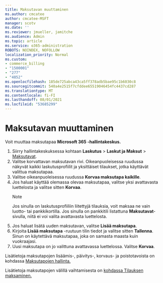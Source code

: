 ```yaml
---
title: Maksutavan muuttaminen
ms.author: cmcatee
author: cmcatee-MSFT
manager: scotv
ms.date: ''
ms.reviewer: jmueller, jamitche
ms.audience: Admin
ms.topic: article
ms.service: o365-administration
ROBOTS: NOINDEX, NOFOLLOW
localization_priority: Normal
ms.custom:
- commerce_billing
- "1500001"
- "277"
- "4852"
ms.openlocfilehash: 185de725abca43ca5ff378adb5bae95c1b6030c8
ms.sourcegitcommit: 540a4e2515f7cfddee65519046454fc4437cd287
ms.translationtype: MT
ms.contentlocale: fi-FI
ms.lasthandoff: 08/01/2021
ms.locfileid: "53685299"
---
```

# <a name="change-payment-method"></a>Maksutavan muuttaminen

Voit muuttaa maksutapaa **Microsoft 365 -hallintakeskus.**
  
1. Siirry hallintakeskuksessa kohtaan **Laskutus** > **Laskut ja Maksut** > [Maksutavat](https://go.microsoft.com/fwlink/p/?linkid=2018806).
2. Valitse korvattavan maksutavan rivi. Oikeanpuoleisessa ruudussa näkyvät kaikki laskutusprofiilit ja yksittäiset tilaukset, jotka käyttävät valittua maksutapaa.
3. Valitse oikeanpuoleisessa ruudussa **Korvaa maksutapa kaikille**.
4. Jos haluat käyttää olemassa olevaa maksutapaa, valitse yksi avattavasta luettelosta ja valitse sitten **Korvaa**.
    > [!NOTE]
    > Jos sinulla on laskutusprofiiliin liitettyjä tilauksia, voit maksaa ne vain luotto- tai pankkikortilla. Jos sinulla on pankkitili listattuna **Maksutavat**-sivulla, niitä ei voi valita avattavasta luettelosta.
5. Jos haluat lisätä uuden maksutavan, valitse **Lisää maksutapa**.
6. Kirjoita **Lisää maksutapa** -ruutuun tilin tiedot ja valitse sitten **Tallenna**. Sinun on käytettävä maksutapaa, joka on samasta maasta kuin vuokraajasi.
7. Uusi maksutapa on jo valittuna avattavassa luettelossa. Valitse **Korvaa**.

Lisätietoja maksutapojen lisäämis-, päivitys-, korvaus- ja poistotavoista on kohdassa [Maksutapojen hallinta.](/microsoft-365/commerce/billing-and-payments/manage-payment-methods)

Lisätietoja maksutapojen välillä vaihtamisesta on [kohdassa Tilauksen maksaminen.](/microsoft-365/commerce/billing-and-payments/pay-for-your-subscription)